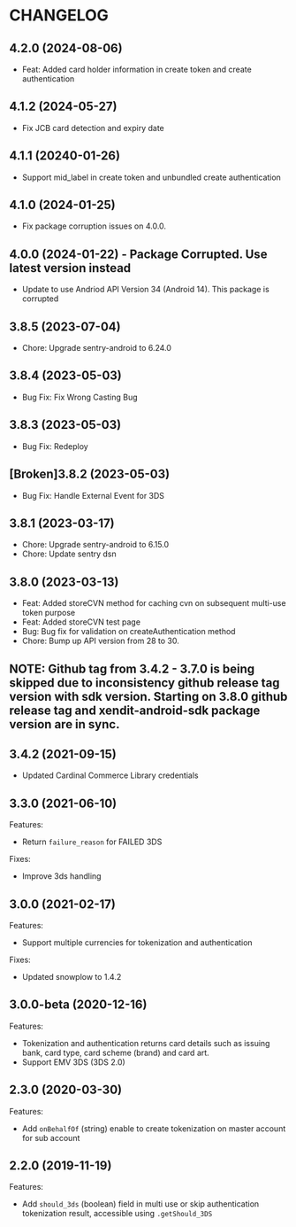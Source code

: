 # CHANGELOG

## 4.2.0 (2024-08-06)
- Feat: Added card holder information in create token and create authentication

## 4.1.2 (2024-05-27)
- Fix JCB card detection and expiry date

## 4.1.1 (20240-01-26)
- Support mid_label in create token and unbundled create authentication

## 4.1.0 (2024-01-25)
- Fix package corruption issues on 4.0.0.


## 4.0.0 (2024-01-22) - Package Corrupted. Use latest version instead
- Update to use Andriod API Version 34 (Android 14). This package is corrupted

## 3.8.5 (2023-07-04)
- Chore: Upgrade sentry-android to 6.24.0

## 3.8.4 (2023-05-03)
- Bug Fix: Fix Wrong Casting Bug

## 3.8.3 (2023-05-03)
- Bug Fix: Redeploy

## [Broken]3.8.2 (2023-05-03)
- Bug Fix: Handle External Event for 3DS

## 3.8.1 (2023-03-17)
- Chore: Upgrade sentry-android to 6.15.0
- Chore: Update sentry dsn

## 3.8.0 (2023-03-13)
- Feat: Added storeCVN method for caching cvn on subsequent multi-use token purpose
- Feat: Added storeCVN test page
- Bug: Bug fix for validation on createAuthentication method
- Chore: Bump up API version from 28 to 30.

## NOTE: Github tag from 3.4.2 - 3.7.0 is being skipped due to inconsistency github release tag version with sdk version. Starting on 3.8.0 github release tag and xendit-android-sdk package version are in sync.

## 3.4.2 (2021-09-15)
- Updated Cardinal Commerce Library credentials


## 3.3.0 (2021-06-10)

Features:

- Return `failure_reason` for FAILED 3DS

Fixes:

- Improve 3ds handling

## 3.0.0 (2021-02-17)

Features:

- Support multiple currencies for tokenization and authentication

Fixes:

- Updated snowplow to 1.4.2

## 3.0.0-beta (2020-12-16)

Features:

- Tokenization and authentication returns card details such as issuing bank, card type, card scheme (brand) and card art.
- Support EMV 3DS (3DS 2.0)

## 2.3.0 (2020-03-30)

Features:

- Add `onBehalfOf` (string) enable to create tokenization on master account for sub account

## 2.2.0 (2019-11-19)

Features:

- Add `should_3ds` (boolean) field in multi use or skip authentication tokenization result, accessible using `.getShould_3DS`
